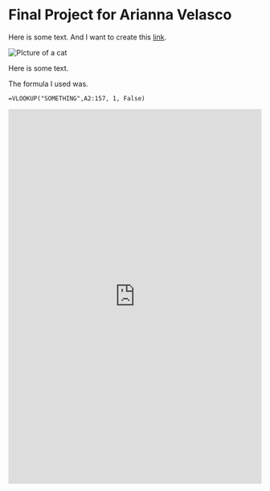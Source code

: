 # Final Project for Arianna Velasco


Here is some text. And I want to create this [link](https://www.wikipedia.org/).


![PIcture of a cat](http://placekitten.com/400/300)

Here  is some text.

The formula I used was.

```
=VLOOKUP("SOMETHING",A2:157, 1, False)
  ```



<iframe title="Percent of People Who only Speak English by ZipCode In California" aria-label="map" id="datawrapper-chart-Gf24L" src="https://datawrapper.dwcdn.net/Gf24L/1/" scrolling="no" frameborder="0" style="width: 0; min-width: 100% !important; border: none;" height="746"></iframe><script type="text/javascript">!function(){"use strict";window.addEventListener("message",(function(a){if(void 0!==a.data["datawrapper-height"])for(var e in a.data["datawrapper-height"]){var t=document.getElementById("datawrapper-chart-"+e)||document.querySelector("iframe[src*='"+e+"']");t&&(t.style.height=a.data["datawrapper-height"][e]+"px")}}))}();
</script>
